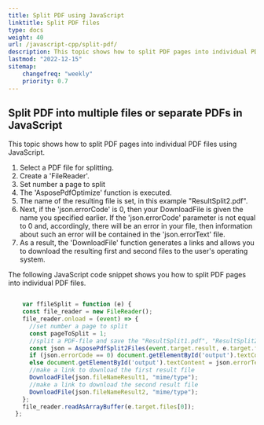 ```yaml
---
title: Split PDF using JavaScript
linktitle: Split PDF files
type: docs
weight: 40
url: /javascript-cpp/split-pdf/
description: This topic shows how to split PDF pages into individual PDF files with Aspose.PDF for JavaScript via C++ .
lastmod: "2022-12-15"
sitemap:
    changefreq: "weekly"
    priority: 0.7
---
```


## Split PDF into multiple files or separate PDFs in JavaScript

This topic shows how to split PDF pages into individual PDF files using JavaScript. 

1. Select a PDF file for splitting.
1. Create a 'FileReader'.
1. Set number a page to split
1. The 'AsposePdfOptimize' function is executed.
1. The name of the resulting file is set, in this example "ResultSplit2.pdf".
1. Next, if the 'json.errorCode' is 0, then your DownloadFile is given the name you specified earlier. If the 'json.errorCode' parameter is not equal to 0 and, accordingly, there will be an error in your file, then information about such an error will be contained in the 'json.errorText' file.
1. As a result, the 'DownloadFile' function generates a links and allows you to download the resulting first and second files to the user's operating system.


The following JavaScript code snippet shows you how to split PDF pages into individual PDF files.

```js

    var ffileSplit = function (e) {
    const file_reader = new FileReader();
    file_reader.onload = (event) => {
      //set number a page to split
      const pageToSplit = 1;
      //split a PDF-file and save the "ResultSplit1.pdf", "ResultSplit2.pdf"
      const json = AsposePdfSplit2Files(event.target.result, e.target.files[0].name, pageToSplit, "ResultSplit1.pdf", "ResultSplit2.pdf");
      if (json.errorCode == 0) document.getElementById('output').textContent = e.target.files[0].name + " split: " + json.fileNameResult1 + ", " + json.fileNameResult2;
      else document.getElementById('output').textContent = json.errorText;
      //make a link to download the first result file
      DownloadFile(json.fileNameResult1, "mime/type");
      //make a link to download the second result file
      DownloadFile(json.fileNameResult2, "mime/type");
    };
    file_reader.readAsArrayBuffer(e.target.files[0]);
  };
```

